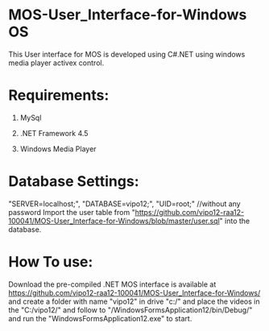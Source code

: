 MOS-User_Interface-for-Windows OS
==================================

This User interface for MOS is developed using C#.NET using windows media player activex control.

Requirements:
=============

1) MySql

2) .NET Framework 4.5

3) Windows Media Player

Database Settings:
==================

"SERVER=localhost;", "DATABASE=vipo12;", "UID=root;" //without any password
Import the user table from "https://github.com/vipo12-raa12-100041/MOS-User_Interface-for-Windows/blob/master/user.sql" into the database.


How To use:
===========

Download the pre-compiled .NET MOS interface is available at https://github.com/vipo12-raa12-100041/MOS-User_Interface-for-Windows/ and create a folder with name "vipo12" in drive "c:/" and place the videos in the "C:/vipo12/" and follow to "/WindowsFormsApplication12/bin/Debug/" and run the "WindowsFormsApplication12.exe" to start.
